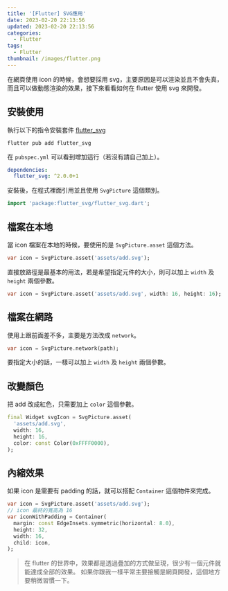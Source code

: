 ```yaml
---
title: '[Flutter] SVG應用'
date: 2023-02-20 22:13:56
updated: 2023-02-20 22:13:56
categories:
  - Flutter
tags:
  - Flutter
thumbnail: /images/flutter.png
---
```


在網頁使用 icon 的時候，會想要採用 svg，主要原因是可以渲染並且不會失真，而且可以做動態渲染的效果，接下來看看如何在 flutter 使用 svg 來開發。

<!-- more -->

## 安裝使用

執行以下的指令安裝套件 [flutter_svg](https://pub.dev/packages/flutter_svg)

```shell
flutter pub add flutter_svg
```

在 `pubspec.yml` 可以看到增加這行（若沒有請自己加上）。

```yaml
dependencies:
  flutter_svg: ^2.0.0+1
```

安裝後，在程式裡面引用並且使用 `SvgPicture` 這個類別。

```dart
import 'package:flutter_svg/flutter_svg.dart';
```

## 檔案在本地

當 icon 檔案在本地的時候，要使用的是 `SvgPicture.asset` 這個方法。

```dart
var icon = SvgPicture.asset('assets/add.svg');
```

直接放路徑是最基本的用法，若是希望指定元件的大小，則可以加上 `width` 及 `height` 兩個參數。

```dart
var icon = SvgPicture.asset('assets/add.svg', width: 16, height: 16);
```

## 檔案在網路

使用上跟前面差不多，主要是方法改成 `network`。

```dart
var icon = SvgPicture.network(path);
```

要指定大小的話，一樣可以加上 `width` 及 `height` 兩個參數。

## 改變顏色

把 add 改成紅色，只需要加上 `color` 這個參數。

```dart
final Widget svgIcon = SvgPicture.asset(
  'assets/add.svg',
  width: 16,
  height: 16,
  color: const Color(0xFFFF0000),
);
```

## 內縮效果

如果 icon 是需要有 padding 的話，就可以搭配 `Container` 這個物件來完成。

```dart
var icon = SvgPicture.asset('assets/add.svg');
// icon 最終的寬高為 16
var iconWithPadding = Container(
  margin: const EdgeInsets.symmetric(horizontal: 8.0),
  height: 32,
  width: 16,
  child: icon,
);
```

> 在 flutter 的世界中，效果都是透過疊加的方式做呈現，很少有一個元件就能達成全部的效果。
> 如果你跟我一樣平常主要接觸是網頁開發，這個地方要稍微習慣一下。
